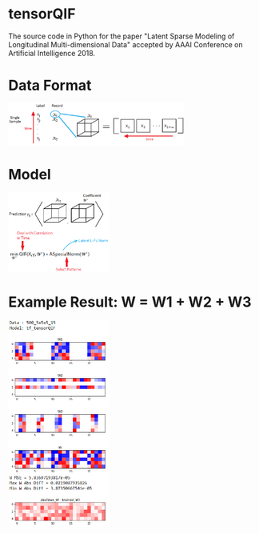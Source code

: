 # tensorQIF
The source code in Python for the paper "Latent Sparse Modeling of Longitudinal Multi-dimensional Data" accepted by AAAI Conference on Artificial Intelligence 2018.

# Data Format
<img src="https://github.com/CoshChen/tensorQIF/blob/master/Plot/DataFormat.png" width="70%" height="70%">

# Model
<img src="https://github.com/CoshChen/tensorQIF/blob/master/Plot/Model.png" width="40%" height="40%">

# Example Result: W = W1 + W2 + W3
<img src="https://github.com/CoshChen/tensorQIF/blob/master/Plot/500_5x5x5_15.png" width="40%" height="40%">
